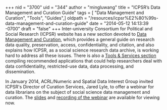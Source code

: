 +++
nid = "3700"
uid = "344"
author = "mingluwang"
title = "ICPSR’s Data Management and Curation Guide"
tags = [ "Data Management and Curation", "Tools", "Guides",]
oldpath = "/resources/icpsr%E2%80%99s-data-management-and-curation-guide"
date = "2014-05-12 14:13:39 -0700"
draft = "false"
+++
Inter-university Consortium for Political and Social Research (ICPSR)
website has a new section devoted to [Data Management and
Curation](http://www.icpsr.umich.edu/icpsrweb/content/datamanagement/index.html),
which provides a general guide on research data quality, preservation,
access, confidentiality, and citation, and also explains how ICPSR, as a
social science research data archive, is working hard to address all
these issues. There is also a [Tools & Services
section](http://www.icpsr.umich.edu/icpsrweb/content/datamanagement/tools.html)
compiling recommended applications that could help researchers deal with
data confidentiality, restricted-use data, data processing, and
dissemination.

In January 2014, ACRL/Numeric and Spatial Data Interest Group invited
ICPSR's Director of Curation Services, Jared Lyle, to offer a webinar
for data librarians on the subject of social science data management and
curation. The
[slides](http://connect.ala.org/file-manager/download/group/85286/Webinar%20Slides/20140113_acrl_lyle.pptx)
and [recording of the webinar](http://youtu.be/V2GyfCjzCkA) are
available for viewing now.
